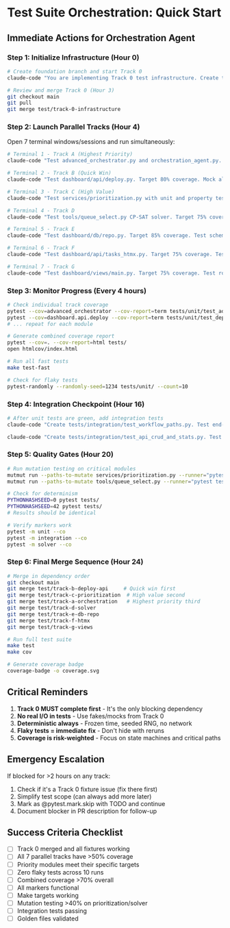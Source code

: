 # Test Suite Orchestration: Quick Start

## Immediate Actions for Orchestration Agent

### Step 1: Initialize Infrastructure (Hour 0)

```bash
# Create foundation branch and start Track 0
claude-code "You are implementing Track 0 test infrastructure. Create tests/helpers/ with fake_process.py, clocks.py, builders.py, and db.py. Implement tests/conftest.py with all fixtures listed in the requirements. Configure pytest markers and Makefile targets. Use the detailed requirements from the orchestration guide."

# Review and merge Track 0 (Hour 3)
git checkout main
git pull
git merge test/track-0-infrastructure
```

### Step 2: Launch Parallel Tracks (Hour 4)

Open 7 terminal windows/sessions and run simultaneously:

```bash
# Terminal 1 - Track A (Highest Priority)
claude-code "Test advanced_orchestrator.py and orchestration_agent.py. Target 70% coverage on state transitions. Test EventStore, ReactiveStream, CircuitBreaker, Workflow, and Coordinator. Use Track 0 fixtures. Refer to orchestration guide for full requirements."

# Terminal 2 - Track B (Quick Win) 
claude-code "Test dashboard/api/deploy.py. Target 80% coverage. Mock all subprocess calls with fake_process_factory. Test run_command, build_site, sync_content, deploy_worker, verify_deployment, execute_full_deployment. No real shell calls."

# Terminal 3 - Track C (High Value)
claude-code "Test services/prioritization.py with unit and property tests. Target 75% coverage. Test snapshot rotations, scoring, constraints. Add Hypothesis property tests for monotonicity and stability. Include integration test for refresh_now_queue."

# Terminal 4 - Track D
claude-code "Test tools/queue_select.py CP-SAT solver. Target 75% coverage. Test deterministic small instances, constraints, tie-breaking. Add regression locks. Use 'solver' marker. Keep tests under 2s each."

# Terminal 5 - Track E  
claude-code "Test dashboard/db/repo.py. Target 85% coverage. Test schema evolution, JSON import/export, error paths. Use golden files for validation. No global state leaks."

# Terminal 6 - Track F
claude-code "Test dashboard/api/tasks_htmx.py. Target 75% coverage. Test quick_add_task, status updates, kanban views. Assert on HTMX fragments using CSS selectors."

# Terminal 7 - Track G
claude-code "Test dashboard/views/main.py. Target 75% coverage. Test routes, context keys, template selection, error handlers."
```

### Step 3: Monitor Progress (Every 4 hours)

```bash
# Check individual track coverage
pytest --cov=advanced_orchestrator --cov-report=term tests/unit/test_advanced_orchestrator.py
pytest --cov=dashboard.api.deploy --cov-report=term tests/unit/test_deploy_api.py
# ... repeat for each module

# Generate combined coverage report
pytest --cov=. --cov-report=html tests/
open htmlcov/index.html

# Run all fast tests
make test-fast

# Check for flaky tests
pytest-randomly --randomly-seed=1234 tests/unit/ --count=10
```

### Step 4: Integration Checkpoint (Hour 16)

```bash
# After unit tests are green, add integration tests
claude-code "Create tests/integration/test_workflow_paths.py. Test end-to-end workflows across orchestrator, prioritization, and deploy components. Use Track 0 fixtures."

claude-code "Create tests/integration/test_api_crud_and_stats.py. Test complete CRUD operations and statistics generation across API endpoints."
```

### Step 5: Quality Gates (Hour 20)

```bash
# Run mutation testing on critical modules
mutmut run --paths-to-mutate services/prioritization.py --runner="pytest tests/unit/test_prioritization_service.py"
mutmut run --paths-to-mutate tools/queue_select.py --runner="pytest tests/unit/test_queue_select.py"

# Check for determinism
PYTHONHASHSEED=0 pytest tests/
PYTHONHASHSEED=42 pytest tests/
# Results should be identical

# Verify markers work
pytest -m unit --co
pytest -m integration --co
pytest -m solver --co
```

### Step 6: Final Merge Sequence (Hour 24)

```bash
# Merge in dependency order
git checkout main
git merge test/track-b-deploy-api     # Quick win first
git merge test/track-c-prioritization  # High value second
git merge test/track-a-orchestration   # Highest priority third
git merge test/track-d-solver
git merge test/track-e-db-repo
git merge test/track-f-htmx
git merge test/track-g-views

# Run full test suite
make test
make cov

# Generate coverage badge
coverage-badge -o coverage.svg
```

## Critical Reminders

1. **Track 0 MUST complete first** - It's the only blocking dependency
2. **No real I/O in tests** - Use fakes/mocks from Track 0
3. **Deterministic always** - Frozen time, seeded RNG, no network
4. **Flaky tests = immediate fix** - Don't hide with reruns
5. **Coverage is risk-weighted** - Focus on state machines and critical paths

## Emergency Escalation

If blocked for >2 hours on any track:
1. Check if it's a Track 0 fixture issue (fix there first)
2. Simplify test scope (can always add more later)
3. Mark as @pytest.mark.skip with TODO and continue
4. Document blocker in PR description for follow-up

## Success Criteria Checklist

- [ ] Track 0 merged and all fixtures working
- [ ] All 7 parallel tracks have >50% coverage
- [ ] Priority modules meet their specific targets
- [ ] Zero flaky tests across 10 runs
- [ ] Combined coverage >70% overall
- [ ] All markers functional
- [ ] Make targets working
- [ ] Mutation testing >40% on prioritization/solver
- [ ] Integration tests passing
- [ ] Golden files validated

